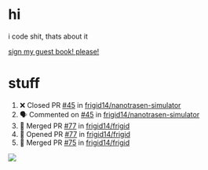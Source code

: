 # hi
i code shit, thats about it

[sign my guest book! please!](https://github.com/Just-a-Unity-Dev/Just-a-Unity-Dev/issues/new?&body=Sign%20my%20guest%20book%20by%20placing%20your%20name%20in%20the%20title,%20how%27d%20you%20get%20to%20this%20page%20and%20why?%20Don%27t%20forget%20you%20have%20an%20entire%20notebook%20in%20your%20hands!)


# stuff
<!--START_SECTION:activity-->
1. ❌ Closed PR [#45](https://github.com/frigid14/nanotrasen-simulator/pull/45) in [frigid14/nanotrasen-simulator](https://github.com/frigid14/nanotrasen-simulator)
2. 🗣 Commented on [#45](https://github.com/frigid14/nanotrasen-simulator/issues/45) in [frigid14/nanotrasen-simulator](https://github.com/frigid14/nanotrasen-simulator)
3. 🎉 Merged PR [#77](https://github.com/frigid14/frigid/pull/77) in [frigid14/frigid](https://github.com/frigid14/frigid)
4. 💪 Opened PR [#77](https://github.com/frigid14/frigid/pull/77) in [frigid14/frigid](https://github.com/frigid14/frigid)
5. 🎉 Merged PR [#75](https://github.com/frigid14/frigid/pull/75) in [frigid14/frigid](https://github.com/frigid14/frigid)
<!--END_SECTION:activity-->

![](https://github-profile-summary-cards.vercel.app/api/cards/profile-details?username=Just-a-Unity-Dev&theme=solarized_dark)
